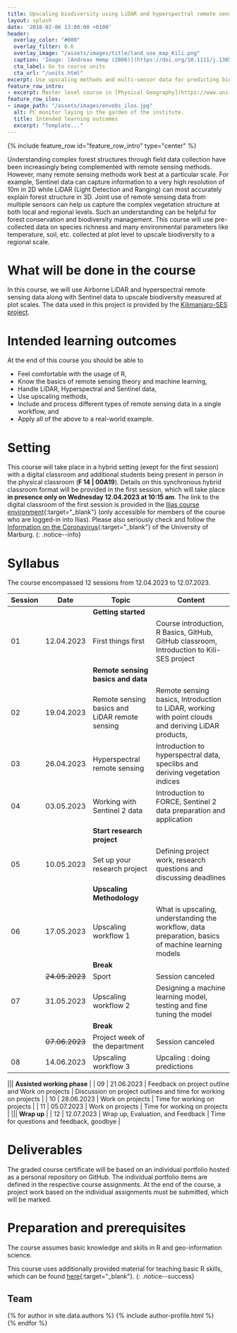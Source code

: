 ```yaml
---
title: Upscaling biodiversity using LiDAR and hyperspectral remote sensing
layout: splash
date: '2018-02-06 13:00:00 +0100'
header:
  overlay_color: "#000"
  overlay_filter: 0.6
  overlay_image: "/assets/images/title/land_use_map_Kili.png"
  caption: 'Image: [Andreas Hemp (2006)](https://doi.org/10.1111/j.1365-2028.2006.00679.x)'
  cta_label: Go to course units
  cta_url: "/units.html"
excerpt: Use upscaling methods and multi-sensor data for predicting biodiversity.
feature_row_intro:
- excerpt: Master level course in [Physical Geography](https://www.uni-marburg.de/de/fb19/studium/studiengaenge/m-sc-physische-geographie/herzlich-willkommen-beim-master-physische-geographie){:target="_blank"} at Marburg University
feature_row_ilos:
- image_path: "/assets/images/envobs_ilos.jpg"
  alt: PC monitor laying in the garden of the institute.
  title: Intended learning outcomes
  excerpt: "Template..."
---
```


{% include feature_row id="feature_row_intro" type="center" %}

Understanding complex forest structures through field data collection have been increasingly being complemented with remote sensing methods. However, many remote sensing methods work best at a particular scale.
For example, Sentinel data can capture information to a very high resolution of 10m in 2D while LiDAR (Light Detection and Ranging) can most accurately explain forest structure in 3D.
Joint use of remote sensing data from multiple sensors can help us capture the complex vegetation structure at both local and regional levels. Such an understanding can be helpful for forest conservation and biodiversity management. 
This course will use pre-collected data on species richness and many environmental parameters like temperature, soil, etc. collected at plot level to upscale biodiversity to a regional scale. 


# What will be done in the course 
In this course, we will use Airborne LiDAR and hyperspectral remote sensing data along with Sentinel data to upscale biodiversity measured at plot scales.
The data used in this project is provided by the [Kilimanjaro-SES project](https://kili-ses.senckenberg.de/).



# Intended learning outcomes
At the end of this course you should be able to
  
* Feel comfortable with the usage of R,
* Know the basics of remote sensing theory and machine learning,
* Handle LiDAR, Hyperspectral and Sentinel data,
* Use upscaling methods,
* Include and process different types of remote sensing data in a single workflow, and
* Apply all of the above to a real-world example.




# Setting

This course will take place in a hybrid setting (exept for the first session) with a digital classroom and additional students being present in person in the physical classroom (**F 14 | 00A19**).
Details on this synchronous hybrid classroom format will be provided in the first session, which will take place **in presence only on Wednesday 12.04.2023 at 10:15 am**.
The link to the digital classroom of the first session is provided in the [Ilias course environment](https://ilias.uni-marburg.de/goto.php?target=crs_2785662&client_id=UNIMR){:target="_blank"}
 (only accessible for members of the course who are logged-in into Ilias). 
Please also seriously check and follow the [Information on the Coronavirus](https://www.uni-marburg.de/de/universitaet/administration/sicherheit/coronavirus){:target="_blank"} of the University of Marburg.
{: .notice--info}




# Syllabus

The course encompassed 12 sessions from 12.04.2023 to 12.07.2023.

| Session | Date | Topic | Content |
|---------|------|-------|---------|
||| **Getting started** |
| 01 | 12.04.2023   | First things first                                     | Course introduction, R Basics, GitHub, GitHub classroom, Introduction to Kili-SES project |
||| **Remote sensing basics and data**  |
| 02 | 19.04.2023   | Remote sensing basics and LiDAR remote sensing  | Remote sensing basics, Introduction to LiDAR, working with point clouds and deriving LiDAR products,|
| 03 | 26.04.2023   | Hyperspectral remote sensing          	                     |Introduction to hyperspectral data, speclibs and deriving vegetation indices|
| 04 | 03.05.2023   | Working with Sentinel 2 data       			     |Introduction to FORCE, Sentinel 2 data preparation and application  |
||| **Start research project**  |
| 05 | 10.05.2023   | Set up your research project      		     | Defining project work, research questions and discussing deadlines |
||| **Upscaling Methodology**                              |
| 06 | 17.05.2023   | Upscaling workflow 1                                       | What is upscaling, understanding the workflow, data preparation, basics of machine learning models |
||| **Break**                              |
|    | ~~24.05.2023~~ | Sport                        				 | Session canceled |
| 07 | 31.05.2023   | Upscaling workflow 2 	                            	 | Designing a machine learning model, testing and fine tuning the model |
||| **Break**                              |
|    | ~~07.06.2023~~ | Project week of the department                        	 | Session canceled |
| 08 |  14.06.2023  | Upscaling workflow 3	                            	 | Upcaling : doing predictions |

||| **Assisted working phase** |
| 09 | 21.06.2023   | Feedback on project outline and Work on projects | Discussion on project outlines and time for working on projects             |
| 10 | 28.06.2023   | Work on projects | Time for working on projects             |
| 11 | 05.07.2023   | Work on projects | Time for working on projects             |
||| **Wrap up** |
| 12 | 12.07.2023   | Wrap up, Evaluation, and Feedback                      | Time for questions and feedback, goodbye |


# Deliverables

The graded course certificate will be based on an individual portfolio hosted as a personal repository on GitHub. 
The individual portfolio items are defined in the respective course assignments. 
At the end of the course, a project work based on the individual assignments must be submitted, which will be marked.


# Preparation and prerequisites

The course assumes basic knowledge and skills in R and geo-information science.

This course uses additionally provided material for teaching basic R skills, 
which can be found [here](https://geomoer.github.io/moer-base-r/){:target="_blank"}.
{: .notice--success}

## Team

{% for author in site.data.authors %}
  {% include author-profile.html %}
 <br />
{% endfor %}


